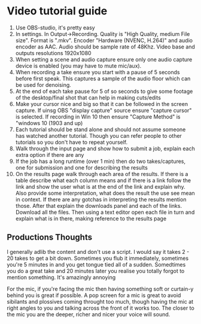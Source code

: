# Video tutorial guide

1. Use OBS-studio, it's pretty easy
2. In settings. In Output->Recording. Quality is "High Quality, medium File size". Format is ".mkv". Encoder "Hardware (NVENC, H.264)" and audio encoder as AAC. Audio should be sample rate of 48Khz. Video base and outputs resolutions 1920x1080
3. When setting a scene and audio capture ensure only one audio capture device is enabled (you may have to mute mic/aux). 
4. When recording a take ensure you start with a pause of 5 seconds before first speak. This captures a sample of the audio floor which can be used for denoising.
5. At the end of each take pause for 5 of so seconds to give some footage of the desktop/final shot that can help in making cuts/edits
6. Make your cursor nice and big so that it can be followed in the screen capture. If uinsg OBS "display capture" source ensure "capture cursor" is selected. If recording in Win 10 then ensure "Capture Method" is "windows 10 (1903 and up)
7. Each tutorial should be stand alone and should not assume someone has watched another tutorial. Though you can refer people to other tutorials so you don't have to repeat yourself. 
8. Walk through the input page and show how to submit a job, explain each extra option if there are any
9. If the job has a long runtime (over 1 min) then do two takes/captures, one for submission and one for describing the results
10. On the results page walk through each area of the results. If there is a table describe what each column means and if there is a link follow the link and show the user what is at the end of the link and explain why. Also provide some interpretation, what does the result the use see mean in context. If there are any gotchas in interpreting the results mention those. After that explain the downloads panel and each of the links. Download all the files. Then using a text editor open each file in turn and explain what is in there, making reference to the results page

## Productions Thoughts

I generally adlib the content and don't use a script. I would say it takes 2 - 20 takes to get a bit down. Sometimes you flub it immediately, sometimes you're 5 minutes in and you get tongue tied all of a sudden. Somedtimes you do a great take and 20 minutes later you realise you totally forgot to mention something. It's amazingly annoying

For the mic, if you're facing the mic then having something soft or curtain-y behind you is great if possible. A pop screen for a mic is great to avoid sibilants and plossives coming throught too much, though having the mic at right angles to you and talking across the front of it works too. The closer to the mic you are the deeper, richer and nicer your voice will sound.
